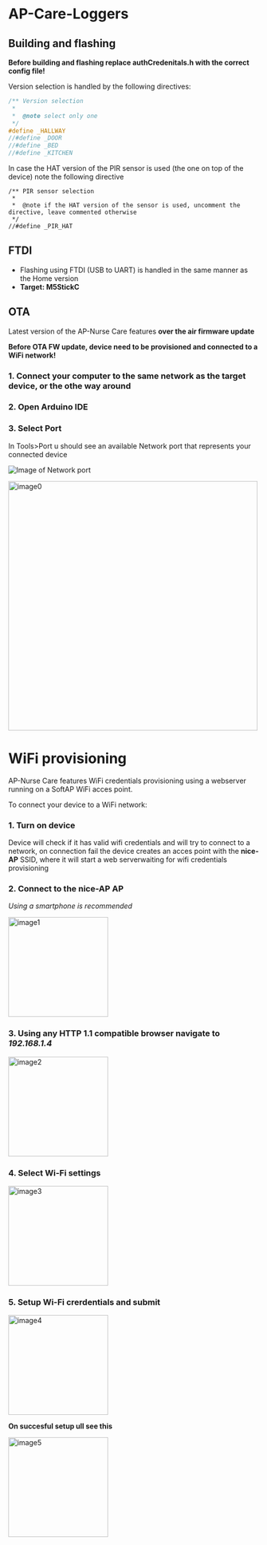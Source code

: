 # AP-Care-Loggers

## Building and flashing

**Before building and flashing replace authCredenitals.h with the correct config file!**

Version selection is handled by the following directives:

```C++
/** Version selection
 *
 *  @note select only one
 */
#define _HALLWAY
//#define _DOOR
//#define _BED
//#define _KITCHEN
```

In case the HAT version of the PIR sensor is used (the one on top of the device) note the following directive

```
/** PIR sensor selection
 *
 *  @note if the HAT version of the sensor is used, uncomment the directive, leave commented otherwise
 */
//#define _PIR_HAT
```

## FTDI

* Flashing using FTDI (USB to UART) is handled in the same manner as the Home version
* **Target: M5StickC**

## OTA

Latest version of the AP-Nurse Care features **over the air firmware update**

**Before OTA FW update, device need to be provisioned and connected to a WiFi network!**

### 1. Connect your computer to the same network as the target device, or the othe way around

### 2. Open Arduino IDE

### 3. Select Port

In Tools>Port u should see an available Network port that represents your connected device

![Image of Network port](https://i.ibb.co/jhwSCXX/network-port.png)

<img src="https://i.ibb.co/jhwSCXX/network-port.png" alt="image0" width="500"/>

# WiFi provisioning

AP-Nurse Care features WiFi credentials provisioning using a webserver running on a SoftAP WiFi acces point.

To connect your device to a WiFi network:

### 1. Turn on device

  Device will check if it has valid wifi credentials and will try to connect to a network, on connection fail the device creates an acces point with the **nice-AP** SSID, where it will start a web serverwaiting for wifi credentials provisioning

### 2. Connect to the nice-AP AP

  *Using a smartphone is recommended*

  <img src="https://i.ibb.co/tM8M8v1/Screenshot-20210111-110427.png" alt="image1" width="200"/>

### 3. Using any HTTP 1.1 compatible browser navigate to *192.168.1.4*

  <img src="https://i.ibb.co/KNKmjpL/Screenshot-20210111-111307.png" alt="image2" width="200"/>

### 4. Select Wi-Fi settings

  <img src="https://i.ibb.co/4Wf7frx/Screenshot-20210111-110445.png" alt="image3" width="200"/>

### 5. Setup Wi-Fi crerdentials and submit

  <img src="https://i.ibb.co/0Vz9tmC/Screenshot-20200902-132443.png" alt="image4" width="200"/>

  **On succesful setup ull see this**

  <img src="https://i.ibb.co/K94yC1R/Screenshot-20210111-110541.png" alt="image5" width="200"/>
